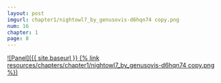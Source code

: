 ```yaml
---
layout: post
imgurl: chapter1/nightowl7_by_genusovis-d6hqn74 copy.png
num: 16
chapter: 1
page: 8
---
```


[![Panel]({{ site.baseurl }} {% link resources/chapters/chapter1/nightowl7_by_genusovis-d6hqn74 copy.png %})]({{page.previous.url}}#panel)